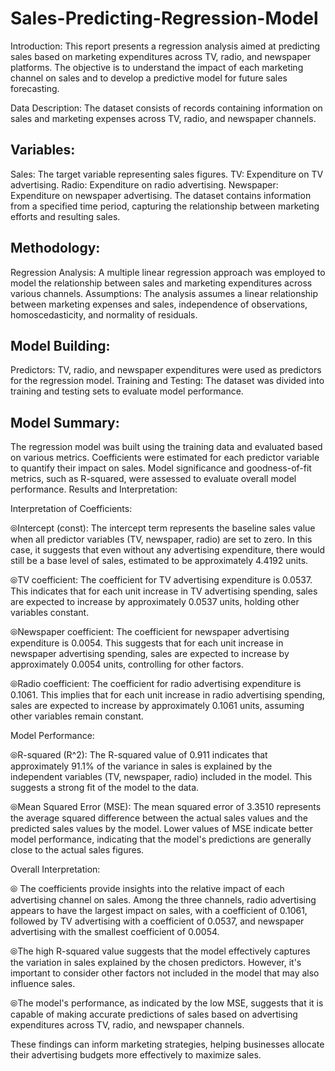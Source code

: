 # Sales-Predicting-Regression-Model

Introduction:
This report presents a regression analysis aimed at predicting sales based on marketing expenditures across TV, radio, and newspaper platforms. The objective is to understand the impact of each marketing channel on sales and to develop a predictive model for future sales forecasting.

Data Description:
The dataset consists of records containing information on sales and marketing expenses across TV, radio, and newspaper channels.

## Variables:

Sales: The target variable representing sales figures.
TV: Expenditure on TV advertising.
Radio: Expenditure on radio advertising.
Newspaper: Expenditure on newspaper advertising.
The dataset contains information from a specified time period, capturing the relationship between marketing efforts and resulting sales.

## Methodology:

Regression Analysis: A multiple linear regression approach was employed to model the relationship between sales and marketing expenditures across various channels.
Assumptions: The analysis assumes a linear relationship between marketing expenses and sales, independence of observations, homoscedasticity, and normality of residuals.

## Model Building:

Predictors: TV, radio, and newspaper expenditures were used as predictors for the regression model.
Training and Testing: The dataset was divided into training and testing sets to evaluate model performance.

## Model Summary:

The regression model was built using the training data and evaluated based on various metrics.
Coefficients were estimated for each predictor variable to quantify their impact on sales.
Model significance and goodness-of-fit metrics, such as R-squared, were assessed to evaluate overall model performance.
Results and Interpretation:


Interpretation of Coefficients:

&#10686;Intercept (const): The intercept term represents the baseline sales value when all predictor variables (TV, newspaper, radio) are set to zero. In this case, it suggests that even without any advertising expenditure, there would still be a base level of sales, estimated to be approximately 4.4192 units.

&#10686;TV coefficient: The coefficient for TV advertising expenditure is 0.0537. This indicates that for each unit increase in TV advertising spending, sales are expected to increase by approximately 0.0537 units, holding other variables constant.

&#10686;Newspaper coefficient: The coefficient for newspaper advertising expenditure is 0.0054. This suggests that for each unit increase in newspaper advertising spending, sales are expected to increase by approximately 0.0054 units, controlling for other factors.

&#10686;Radio coefficient: The coefficient for radio advertising expenditure is 0.1061. This implies that for each unit increase in radio advertising spending, sales are expected to increase by approximately 0.1061 units, assuming other variables remain constant.

Model Performance:

&#10686;R-squared (R^2): The R-squared value of 0.911 indicates that approximately 91.1% of the variance in sales is explained by the independent variables (TV, newspaper, radio) included in the model. This suggests a strong fit of the model to the data.

&#10686;Mean Squared Error (MSE): The mean squared error of 3.3510 represents the average squared difference between the actual sales values and the predicted sales values by the model. Lower values of MSE indicate better model performance, indicating that the model's predictions are generally close to the actual sales figures.

Overall Interpretation:

&#10686; The coefficients provide insights into the relative impact of each advertising channel on sales. Among the three channels, radio advertising appears to have the largest impact on sales, with a coefficient of 0.1061, followed by TV advertising with a coefficient of 0.0537, and newspaper advertising with the smallest coefficient of 0.0054.

&#10686;The high R-squared value suggests that the model effectively captures the variation in sales explained by the chosen predictors. However, it's important to consider other factors not included in the model that may also influence sales.

&#10686;The model's performance, as indicated by the low MSE, suggests that it is capable of making accurate predictions of sales based on advertising expenditures across TV, radio, and newspaper channels.

These findings can inform marketing strategies, helping businesses allocate their advertising budgets more effectively to maximize sales.
